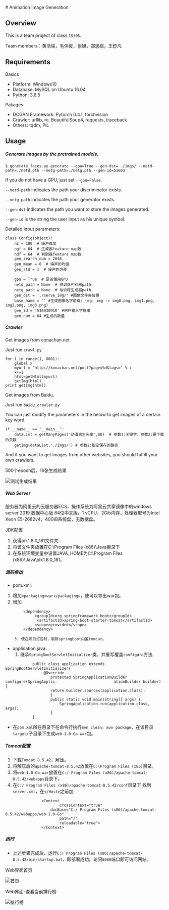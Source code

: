 ﻿﻿﻿﻿﻿﻿﻿﻿﻿﻿﻿﻿﻿﻿﻿﻿﻿﻿﻿﻿﻿﻿# ﻿﻿Animation Image Generation

## Overview

This is a team project of class `IS305`.

Team members：黄浩铭，毛伟俊，张旭，郑思祺，王舒凡

## Requirements

Basics

- Platform: Windows10
- Database: MySQL on Ubuntu 16.04
- Python: 3.6.5

Pakages

- DCGAN Framework: Pytorch 0.4.1, torchvision
- Crawler: urllib, re, BeautifulSoup4, requests, traceback
- Others: tqdm, PIL

## Usage

##### Generate images by the pretrained models.
``` 
$ generate_faces.py generate --gpu=True --gen-dst= ./imgs/ --netd-path=./netd.pth --netg-path=./netg.pth --gen-id=51603
```

If you do not have a GPU, just set `--gpu=False`.

`--netd-path` indicates the path your discriminator exists.

`--netg-path` indicates the path your generator exists.

`--gen-dst` indicates the path you want to store the images generated.

`--gen-id` is the string the user input as his unique symbol.

Detailed input parameters:

```
class Config(object):
	nz = 100  # 噪声维度
	ngf = 64  # 生成器feature map数
	ndf = 64  # 判别器feature map数
	gen_search_num = 2048
	gen_mean = 0  # 噪声的均值
	gen_std = 1  # 噪声的方差

	gpu = True  # 是否使用GPU
	netd_path = None  # 预训练判别器path
	netg_path = None  # 与训练生成器path
	gen_dst = './serve_img/' #图像文件夹位置
	base_name = '' #生成图像名字前缀: (eg: img -> img0.png, img1.png, img2.png, img3.png)
	gen_id = '516030910' #用户输入字符串
	gen_num = 64 #生成的数量
```

##### Crawler
Get images from conachan.net. 

Just run `crawl.py`

```
for i in range(1, 8001):
    global x
    myurl = 'http://konachan.net/post?page=%d&tags=' % i
    x+=1
    html=getHtml(myurl)
    getImg(html)
print getImg(html)
```

Get images from Baidu.

Just run `baidu_crawler.py`

You can just modify the parameters in the below to get images of a certain key word.

```
if __name__ == '__main__':
    dataList = getManyPages('动漫男生头像',80)  # 参数1:关键字，参数2:要下载的页数
    getImg(dataList,'./imgs/') # 参数2:指定保存的路径
```

And if you want to get images from other websites, you should fulfill your own crawlers.

500个epoch后，16张生成结果

![测试生成结果](https://graph.baidu.com/resource/112310e8fd8aef6f95c5001561174805.jpg)

##### Web Server

服务器为阿里云的云服务器ECS，操作系统为阿里云共享镜像中的windows server 2019 数据中心版 64位中文版，1 vCPU，2Gib内存，处理器型号为Intel Xeon E5-2682v4，40GiB系统盘，无数据盘。

JDK配置

1.  获得jdk1.8.0_181文件夹
2.  将该文件夹放置在C:\Program Files (x86)\Java目录下
3.  在系统环境变量中设置JAVA_HOME为C:\Program Files (x86)\Java\jdk1.8.0_181。

##### 源码修改

- pom.xml:

 1. 增加`<packaging>war</packaging>`，使可以导出war包。
 2. 增加
```
	    <dependency>
        	 <groupId>org.springframework.boot</groupId>
              <artifactId>spring-boot-starter-tomcat</artifactId>
             <scope>provided</scope>
        </dependency>

```
 
        3. 使在项目打包时，剔除springboot内置tomcat。

- application.java:
  1. 继承`SpringBootServletInitializer`类，并重写覆盖`configure`方法.
```
			public class application extends SpringBootServletInitializer{
   				 @Override
    				protected SpringApplicationBuilder 	configure(SpringApplic-							ationBuilder builder) {
        			return builder.sources(application.class);
    				}
    				public static void main(String[] args) {
        				SpringApplication.run(application.class, args);
    				}
			}
```
- 在`pom.xml`所在目录下在命令行执行`mvn clean; mvn package`，在该目录`target/`子目录下生成`web-1.0-Go.war`包。

##### Tomcat配置
1. 下载`Tomcat 8.5.42`，解压。
1. 将解压后的`apache-tomcat-8.5.42`放置在`C:\Program Files (x86)`目录。
1. 将`web-1.0-Go.war`放置在`C:/ Program Files (x86)/apache-tomcat-8.5.42/webapps`目录下。
1. 在`C:/ Program Files (x86)/apache-tomcat-8.5.42/conf`目录下 找到`server.xml`，在`</Host>`之前加
```
				<Context 
    					crossContext="true" 
   				 	docBase="C:/ Program Files (x86)/apache-tomcat-8.5.42/webapps/web-1.0-Go" 
    					path="/" 
    					reloadable="true">
				</Context>
```

##### 运行
- 上述步骤完成后，运行`C:/ Program Files (x86)/apache-tomcat-8.5.42/bin/startup.bat`，即部署成功。访问`8080`端口即可访问网站。


Web界面首页

![首页](https://graph.baidu.com/resource/11291ab1b6d727a4c8b7101561204394.jpg)

Web界面-查看当前排行榜

![排行榜](https://graph.baidu.com/resource/112e1256a6777e7a3976201561204434.jpg)





















